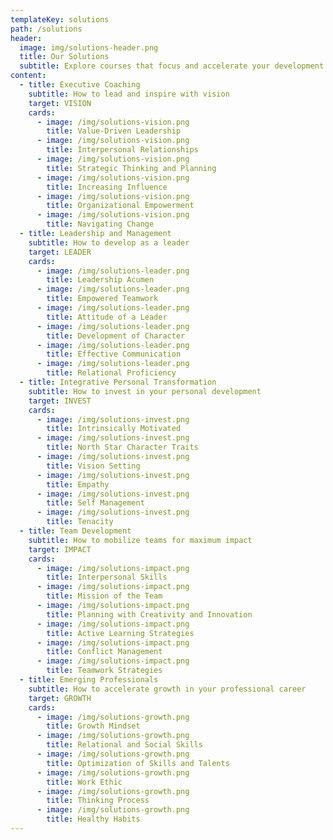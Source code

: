```yaml
---
templateKey: solutions
path: /solutions
header:
  image: img/solutions-header.png
  title: Our Solutions
  subtitle: Explore courses that focus and accelerate your development
content:
  - title: Executive Coaching
    subtitle: How to lead and inspire with vision
    target: VISION
    cards:
      - image: /img/solutions-vision.png
        title: Value-Driven Leadership
      - image: /img/solutions-vision.png
        title: Interpersonal Relationships
      - image: /img/solutions-vision.png
        title: Strategic Thinking and Planning
      - image: /img/solutions-vision.png
        title: Increasing Influence
      - image: /img/solutions-vision.png
        title: Organizational Empowerment
      - image: /img/solutions-vision.png
        title: Navigating Change
  - title: Leadership and Management
    subtitle: How to develop as a leader
    target: LEADER
    cards:
      - image: /img/solutions-leader.png
        title: Leadership Acumen
      - image: /img/solutions-leader.png
        title: Empowered Teamwork
      - image: /img/solutions-leader.png
        title: Attitude of a Leader
      - image: /img/solutions-leader.png
        title: Development of Character
      - image: /img/solutions-leader.png
        title: Effective Communication
      - image: /img/solutions-leader.png
        title: Relational Proficiency
  - title: Integrative Personal Transformation
    subtitle: How to invest in your personal development
    target: INVEST
    cards:
      - image: /img/solutions-invest.png
        title: Intrinsically Motivated
      - image: /img/solutions-invest.png
        title: North Star Character Traits
      - image: /img/solutions-invest.png
        title: Vision Setting
      - image: /img/solutions-invest.png
        title: Empathy
      - image: /img/solutions-invest.png
        title: Self Management
      - image: /img/solutions-invest.png
        title: Tenacity
  - title: Team Development
    subtitle: How to mobilize teams for maximum impact
    target: IMPACT
    cards:
      - image: /img/solutions-impact.png
        title: Interpersonal Skills
      - image: /img/solutions-impact.png
        title: Mission of the Team
      - image: /img/solutions-impact.png
        title: Planning with Creativity and Innovation
      - image: /img/solutions-impact.png
        title: Active Learning Strategies
      - image: /img/solutions-impact.png
        title: Conflict Management
      - image: /img/solutions-impact.png
        title: Teamwork Strategies
  - title: Emerging Professionals
    subtitle: How to accelerate growth in your professional career
    target: GROWTH
    cards:
      - image: /img/solutions-growth.png
        title: Growth Mindset
      - image: /img/solutions-growth.png
        title: Relational and Social Skills
      - image: /img/solutions-growth.png
        title: Optimization of Skills and Talents
      - image: /img/solutions-growth.png
        title: Work Ethic
      - image: /img/solutions-growth.png
        title: Thinking Process
      - image: /img/solutions-growth.png
        title: Healthy Habits
---
```

